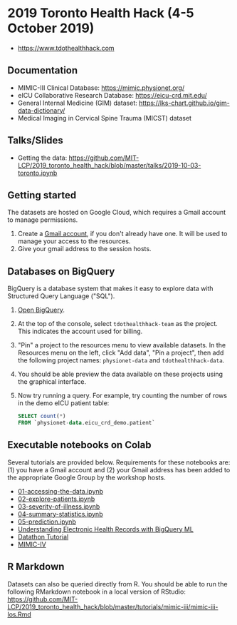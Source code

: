 # 2019 Toronto Health Hack (4-5 October 2019)

- https://www.tdothealthhack.com

## Documentation

- MIMIC-III Clinical Database: https://mimic.physionet.org/
- eICU Collaborative Research Database: https://eicu-crd.mit.edu/
- General Internal Medicine (GIM) dataset: https://lks-chart.github.io/gim-data-dictionary/
- Medical Imaging in Cervical Spine Trauma (MICST) dataset

## Talks/Slides

- Getting the data: https://github.com/MIT-LCP/2019_toronto_health_hack/blob/master/talks/2019-10-03-toronto.ipynb

## Getting started

The datasets are hosted on Google Cloud, which requires a Gmail account to manage permissions.

1. Create a [Gmail account](https://www.google.com/gmail/about/), if you don't already have one. It will be used to manage your access to the resources.
2. Give your gmail address to the session hosts.

## Databases on BigQuery

BigQuery is a database system that makes it easy to explore data with Structured Query Language ("SQL").

1. [Open BigQuery](https://console.cloud.google.com/bigquery?project=tdothealthhack-team).
2. At the top of the console, select `tdothealthhack-team` as the project. This indicates the account used for billing.
3. "Pin" a project to the resources menu to view available datasets. In the Resources menu on the left, click "Add data", "Pin a project", then add the following project names: `physionet-data` and `tdothealthhack-data`.
4. You should be able preview the data available on these projects using the graphical interface.
5. Now try running a query. For example, try counting the number of rows in the demo eICU patient table:

   ```SQL
   SELECT count(*)
   FROM `physionet-data.eicu_crd_demo.patient` 
   ```

## Executable notebooks on Colab

Several tutorials are provided below. Requirements for these notebooks are: (1) you have a Gmail account and (2) your Gmail address has been added to the appropriate Google Group by the workshop hosts.

* [01-accessing-the-data.ipynb](https://colab.research.google.com/github/MIT-LCP/2019_toronto_health_hack/blob/master/tutorials/eicu/01-accessing-the-data.ipynb)
* [02-explore-patients.ipynb](https://colab.research.google.com/github/MIT-LCP/2019_toronto_health_hack/blob/master/tutorials/eicu/02-explore-patients.ipynb)
* [03-severity-of-illness.ipynb](https://colab.research.google.com/github/MIT-LCP/2019_toronto_health_hack/blob/master/tutorials/eicu/03-severity-of-illness.ipynb)
* [04-summary-statistics.ipynb](https://colab.research.google.com/github/MIT-LCP/2019_toronto_health_hack/blob/master/tutorials/eicu/04-summary-statistics.ipynb)
* [05-prediction.ipynb](https://colab.research.google.com/github/MIT-LCP/2019_toronto_health_hack/blob/master/tutorials/eicu/05-prediction.ipynb)
* [Understanding Electronic Health Records with BigQuery ML](https://github.com/GoogleCloudPlatform/healthcare/blob/master/datathon/mimic_eicu/tutorials/BigQuery_ML.ipynb)
* [Datathon Tutorial](https://github.com/GoogleCloudPlatform/healthcare/blob/master/datathon/mimic_eicu/tutorials/bigquery_tutorial.ipynb)
* [MIMIC-IV](https://colab.research.google.com/github/MIT-LCP/2019_toronto_health_hack/blob/master/tutorials/mimic-iii/summary-statistics.ipynb)

## R Markdown

Datasets can also be queried directly from R. You should be able to run the following RMarkdown notebook in a local version of RStudio: https://github.com/MIT-LCP/2019_toronto_health_hack/blob/master/tutorials/mimic-iii/mimic-iii-los.Rmd
